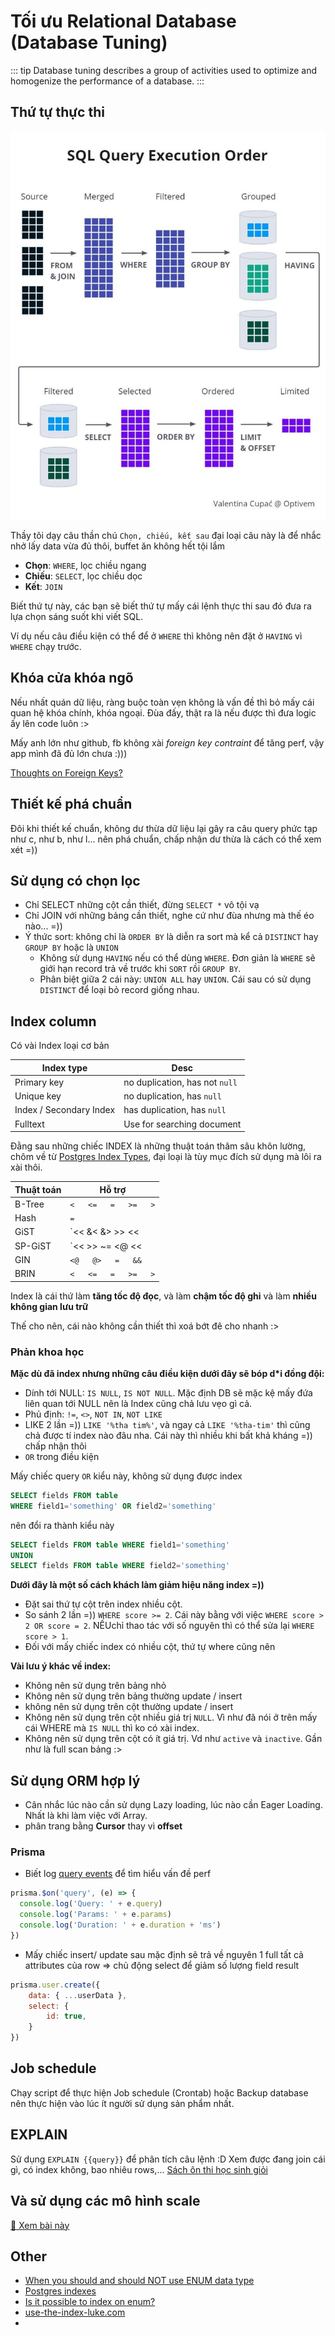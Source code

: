 # Tối ưu Relational Database (Database Tuning)

::: tip
Database tuning describes a group of activities used to optimize and homogenize the performance of a database. 
:::

## Thứ tự thực thi

![sql query execute order](./img/sql-query-exe-order.jpeg)


Thầy tôi dạy câu thần chú `Chọn, chiếu, kết sau` đại loại câu này là để nhắc nhở lấy data vừa đủ thôi, buffet ăn không hết tội lắm
- **Chọn**: `WHERE`, lọc chiều ngang 
- **Chiếu**: `SELECT`, lọc chiều dọc
- **Kết**: `JOIN` 

Biết thứ tự này, các bạn sẽ biết thứ tự mấy cái lệnh thực thi sau đó đưa ra lựa chọn sáng suốt khi viết SQL. 

Ví dụ nếu câu điều kiện có thể để ở `WHERE` thì không nên đặt ở `HAVING` vì `WHERE` chạy trước. 

## Khóa cửa khóa ngõ
Nếu nhất quán dữ liệu, ràng buộc toàn vẹn không là vấn đề thì bỏ mấy cái quan hệ khóa chính, khóa ngoại. Đùa đấy, thật ra là nếu được thì đưa logic ấy lên code luôn :>  

Mấy anh lớn như github, fb không xài *foreign key contraint* để tăng perf, vậy app mình đã đủ lớn chưa :))) 

[Thoughts on Foreign Keys?](https://github.com/github/gh-ost/issues/331#issuecomment-266027731)

## Thiết kế phá chuẩn
Đôi khi thiết kế chuẩn, không dư thừa dữ liệu lại gây ra câu query phức tạp như c, như b, như l... nên phá chuẩn, chấp nhận dư thừa là cách có thể xem xét =))

## Sử dụng có chọn lọc

- Chỉ SELECT những cột cần thiết, đừng `SELECT *` vô tội vạ
- Chỉ JOIN với những bảng cần thiết, nghe cứ như đùa nhưng mà thế éo nào... =))
- Ý thức sort: không chỉ là `ORDER BY` là diễn ra sort mà kể cả `DISTINCT` hay `GROUP BY` hoặc là `UNION` 
    - Không sử dụng `HAVING` nếu có thể dùng `WHERE`. Đơn giản là `WHERE` sẽ giới hạn record trả về trước khi `SORT` rồi `GROUP BY`.
    - Phân biệt giữa 2 cái này: `UNION ALL` hay `UNION`. Cái sau có sử dụng `DISTINCT` để loại bỏ record giống nhau. 

## Index column

Có vài Index loại cơ bản

Index type  | Desc 
----------- | -----------
Primary key  | no duplication, has not `null`
Unique key  | no duplication, has `null`
Index / Secondary Index  | has duplication, has `null`
Fulltext  | Use for searching document

Đằng sau những chiếc INDEX là những thuật toán thâm sâu khôn lường, chôm về từ  [Postgres Index Types](https://www.postgresql.org/docs/current/indexes-types.html), đại loại là tùy mục đích sử dụng mà lôi ra xài thôi. 

| Thuật toán  |  Hỗ trợ | 
| ----------- | --------- |
|  B-Tree     | `<   <=   =   >=   >`
|  Hash     | `=`
|  GiST     | `<<   &<   &>   >>   <<|   &<|   |&>   |>>   @>   <@   ~=   &&` 
|  SP-GiST     | `<<   >>   ~=   <@   <<|   |>>` 
|  GIN     | `<@   @>   =   &&` 
|  BRIN     | `<   <=   =   >=   >` 


Index là cái thứ làm **tăng tốc độ đọc**, và làm **chậm tốc độ ghi** và làm **nhiều không gian lưu trữ**

Thế cho nên, cái nào không cần thiết thì xoá bớt đê cho nhanh :> 

### Phản khoa học
**Mặc dù đã index nhưng những câu điều kiện dưới đây sẽ bóp d*i đồng đội:**
- Dính tới NULL: `IS NULL`, `IS NOT NULL`. Mặc định DB sẽ mặc kệ mấy đứa liên quan tới NULL nên là Index cũng chả lưu vẹo gì cả. 
- Phủ định:  `!=`, `<>`,  `NOT IN`, `NOT LIKE`
- LIKE 2 lần =)) `LIKE '%tha tim%'`, và ngay cả `LIKE '%tha-tim'` thì cũng chả được tí index nào đâu nha. Cái này thì nhiều khi bất khả kháng =)) chấp nhận thôi 
- `OR` trong điều kiện 

Mấy chiếc query `OR` kiểu này, không sử dụng được index

```sql
SELECT fields FROM table
WHERE field1='something' OR field2='something' 
```

nên đổi ra thành kiểu này 

```sql
SELECT fields FROM table WHERE field1='something' 
UNION
SELECT fields FROM table WHERE field2='something' 
```


**Dưới đây là một số cách khách làm giảm hiệu năng index =))**
- Đặt sai thứ tự cột trên index nhiều cột. 
- So sánh 2 lần =)) `WHERE score >= 2`. Cái này bằng với việc `WHERE score > 2 OR score = 2`. NẾUchỉ thao tác với số nguyên thì có thể sửa lại `WHERE score > 1`. 
- Đối với mấy chiếc index có nhiều cột, thứ tự where cũng nên 

**Vài lưu ý khác về index:**
- Không nên sử dụng trên bảng nhỏ
- Không nên sử dụng trên bảng thường update / insert 
- không nên sử dụng trên cột thường update / insert 
- Không nên sử dụng trên cột nhiều giá trị `NULL`. Vì như đã nói ở trên mấy cái WHERE mà `IS NULL` thì ko có xài index.
- Không nên sử dụng trên cột có ít giá trị. Vd như `active` và `inactive`. Gần như là full scan bảng :>  

## Sử dụng ORM hợp lý
- Cân nhắc lúc nào cần sử dụng Lazy loading, lúc nào cần Eager Loading. Nhất là khi làm việc với Array. 
- phân trang bằng **Cursor** thay vì **offset** 

### Prisma
- Biết log [query events](https://www.prisma.io/docs/concepts/components/prisma-client/working-with-prismaclient/logging#event-based-logging) để tìm hiểu vấn đề perf

```js
prisma.$on('query', (e) => {
  console.log('Query: ' + e.query)
  console.log('Params: ' + e.params)
  console.log('Duration: ' + e.duration + 'ms')
})
```

- Mấy chiếc insert/ update sau mặc định sẽ trả về nguyên 1 full tất cả attributes của row => chủ động select để giảm số lượng field result

```js
prisma.user.create({
    data: { ...userData },
    select: {
        id: true,
    }
})
```


## Job schedule
Chạy script để thực hiện Job schedule (Crontab)  hoặc Backup database nên thực hiện vào lúc ít người sử dụng sản phẩm nhất.

## EXPLAIN
Sử dụng `EXPLAIN {{query}}` để phân tích câu lệnh :D Xem được đang join cái gì, có index không, bao nhiêu rows,... [Sách ôn thi học sinh giỏi](https://dzone.com/articles/understanding-mysql-queries-with-explain)

## Và sử dụng các mô hình scale
[📕 Xem bài này](./db/architect.md)

## Other
- [When you should and should NOT use ENUM data type](https://dzone.com/articles/when-you-should-and-should-not)
- [Postgres indexes](https://www.postgresql.org/docs/current/indexes.html)
- [Is it possible to index on enum?](https://stackoverflow.com/questions/62207344/is-it-possible-to-index-on-enum)
- [use-the-index-luke.com](https://use-the-index-luke.com/)
- [](https://ignaciochiazzo.medium.com/paginating-requests-in-apis-d4883d4c1c4c)
